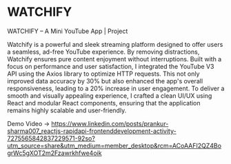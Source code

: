 # WATCHIFY

WATCHIFY – A Mini YouTube App | Project

Watchify is a powerful and sleek streaming platform designed to offer users a seamless, ad-free YouTube experience. By removing distractions, Watchify ensures pure content enjoyment without interruptions.
Built with a focus on performance and user satisfaction, I integrated the YouTube V3 API using the Axios library to optimize HTTP requests. This not only improved data accuracy by 30% but also enhanced the app's overall responsiveness, leading to a 20% increase in user engagement.
To deliver a smooth and visually appealing experience, I crafted a clean UI/UX using React and modular React components, ensuring that the application remains highly scalable and user-friendly.

Demo Video -> https://www.linkedin.com/posts/prankur-sharma007_reactjs-rapidapi-frontenddevelopment-activity-7275565842837229571-92so?utm_source=share&utm_medium=member_desktop&rcm=ACoAAFI2QZ4BogrWc5gXOT2m2Fzawrkhfwe4oik
